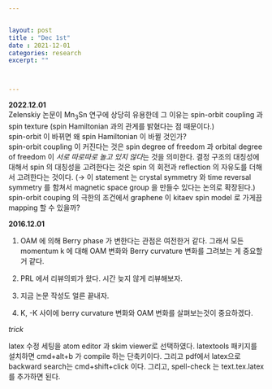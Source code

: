 ```yaml
---


layout: post
title : "Dec 1st"
date : 2021-12-01
categories: research
excerpt: ""



---
```



**2022.12.01**  
Zelenskiy 논문이 Mn$_3$Sn 연구에 상당히 유용한데 그 이유는 spin-orbit coupling 과 spin texture (spin Hamiltonian 과의 관게를 밝혔다는 점 때문이다.)  
spin-orbit 이 바뀌면 왜 spin Hamiltonian 이 바뀔 것인가?  
spin-orbit coupling 이 커진다는 것은 spin degree of freedom 과 orbital degree of freedom 이 *서로 따로따로 놀고 있지 않다*는 것을 의미한다. 
결정 구조의 대칭성에 대해서 spin 의 대칭성을 고려한다는 것은 spin 의 회전과 reflection 의 자유도를 더해서 고려한다는 것이다. ($\rightarrow$ 이 statement 는 crystal symmetry 와 time reversal symmetry 를 함쳐서 magnetic space group 을 만들수 있다는 논의로 확장된다.)  
spin-orbit couping 의 극한의 조건에서 graphene 이 kitaev spin model 로 가게끔 mapping 할 수 있을까?  





**2016.12.01**

1. OAM 에 의해 Berry phase 가 변한다는 관점은 여전한거 같다.
그래서 모든 momentum k 에 대해 OAM 변화와 Berry curvature 변화를 그려보는 게 중요할 거 같다.

2. PRL 에서 리뷰의뢰가 왔다. 시간 늦지 않게 리뷰해보자.

3. 지금 논문 작성도 얼른 끝내자.

4. K, -K 사이에 berry curvature 변화와 OAM 변화를 살펴보는것이 중요하겠다.



*trick*

latex 수정 세팅을 atom editor 과 skim viewer로 선택하였다.
latextools 패키지를 설치하면 cmd+alt+b 가 compile 하는 단축키이다.
그리고 pdf에서 latex으로 backward search는 cmd+shift+click 이다.
그리고, spell-check 는 text.tex.latex를 추가하면 된다.
